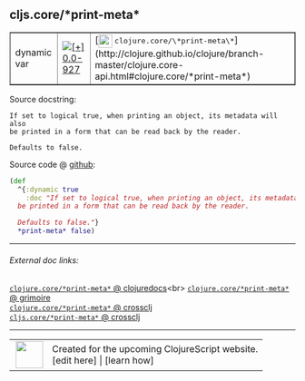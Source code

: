 ## cljs.core/\*print-meta\*



 <table border="1">
<tr>
<td>dynamic var</td>
<td><a href="https://github.com/cljsinfo/cljs-api-docs/tree/0.0-927"><img valign="middle" alt="[+] 0.0-927" title="Added in 0.0-927" src="https://img.shields.io/badge/+-0.0--927-lightgrey.svg"></a> </td>
<td>
[<img height="24px" valign="middle" src="http://i.imgur.com/1GjPKvB.png"> <samp>clojure.core/\*print-meta\*</samp>](http://clojure.github.io/clojure/branch-master/clojure.core-api.html#clojure.core/*print-meta*)
</td>
</tr>
</table>







Source docstring:

```
If set to logical true, when printing an object, its metadata will also
be printed in a form that can be read back by the reader.

Defaults to false.
```


Source code @ [github](https://github.com/clojure/clojurescript/blob/r3308/src/main/cljs/cljs/core.cljs#L63-L69):

```clj
(def
  ^{:dynamic true
    :doc "If set to logical true, when printing an object, its metadata will also
  be printed in a form that can be read back by the reader.

  Defaults to false."}
  *print-meta* false)
```

<!--
Repo - tag - source tree - lines:

 <pre>
clojurescript @ r3308
└── src
    └── main
        └── cljs
            └── cljs
                └── <ins>[core.cljs:63-69](https://github.com/clojure/clojurescript/blob/r3308/src/main/cljs/cljs/core.cljs#L63-L69)</ins>
</pre>

-->

---



###### External doc links:

[`clojure.core/*print-meta*` @ clojuredocs](http://clojuredocs.org/clojure.core/*print-meta*)<br>
[`clojure.core/*print-meta*` @ grimoire](http://conj.io/store/v1/org.clojure/clojure/1.7.0-beta3/clj/clojure.core/*print-meta*/)<br>
[`clojure.core/*print-meta*` @ crossclj](http://crossclj.info/fun/clojure.core/*print-meta*.html)<br>
[`cljs.core/*print-meta*` @ crossclj](http://crossclj.info/fun/cljs.core.cljs/*print-meta*.html)<br>

---

 <table>
<tr><td>
<img valign="middle" align="right" width="48px" src="http://i.imgur.com/Hi20huC.png">
</td><td>
Created for the upcoming ClojureScript website.<br>
[edit here] | [learn how]
</td></tr></table>

[edit here]:https://github.com/cljsinfo/cljs-api-docs/blob/master/cljsdoc/cljs.core/STARprint-metaSTAR.cljsdoc
[learn how]:https://github.com/cljsinfo/cljs-api-docs/wiki/cljsdoc-files

<!--

This information was too distracting to show to readers, but I'll leave it
commented here since it is helpful to:

- pretty-print the data used to generate this document
- and show how to retrieve that data



The API data for this symbol:

```clj
{:ns "cljs.core",
 :name "*print-meta*",
 :history [["+" "0.0-927"]],
 :type "dynamic var",
 :full-name-encode "cljs.core/STARprint-metaSTAR",
 :source {:code "(def\n  ^{:dynamic true\n    :doc \"If set to logical true, when printing an object, its metadata will also\n  be printed in a form that can be read back by the reader.\n\n  Defaults to false.\"}\n  *print-meta* false)",
          :title "Source code",
          :repo "clojurescript",
          :tag "r3308",
          :filename "src/main/cljs/cljs/core.cljs",
          :lines [63 69]},
 :full-name "cljs.core/*print-meta*",
 :clj-symbol "clojure.core/*print-meta*",
 :docstring "If set to logical true, when printing an object, its metadata will also\nbe printed in a form that can be read back by the reader.\n\nDefaults to false."}

```

Retrieve the API data for this symbol:

```clj
;; from Clojure REPL
(require '[clojure.edn :as edn])
(-> (slurp "https://raw.githubusercontent.com/cljsinfo/cljs-api-docs/catalog/cljs-api.edn")
    (edn/read-string)
    (get-in [:symbols "cljs.core/*print-meta*"]))
```

-->
